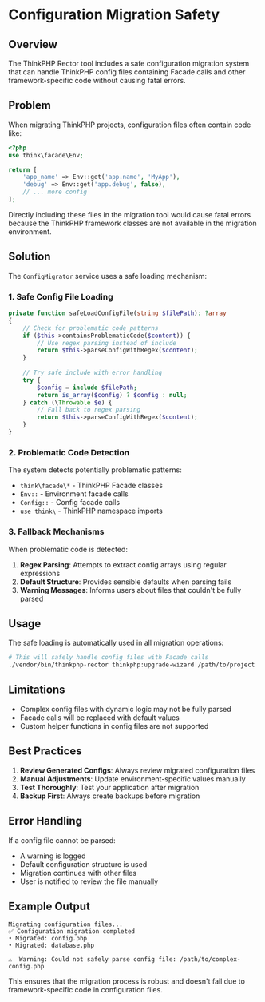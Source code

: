 # Configuration Migration Safety

## Overview

The ThinkPHP Rector tool includes a safe configuration migration system that can handle ThinkPHP config files containing Facade calls and other framework-specific code without causing fatal errors.

## Problem

When migrating ThinkPHP projects, configuration files often contain code like:

```php
<?php
use think\facade\Env;

return [
    'app_name' => Env::get('app.name', 'MyApp'),
    'debug' => Env::get('app.debug', false),
    // ... more config
];
```

Directly including these files in the migration tool would cause fatal errors because the ThinkPHP framework classes are not available in the migration environment.

## Solution

The `ConfigMigrator` service uses a safe loading mechanism:

### 1. Safe Config File Loading

```php
private function safeLoadConfigFile(string $filePath): ?array
{
    // Check for problematic code patterns
    if ($this->containsProblematicCode($content)) {
        // Use regex parsing instead of include
        return $this->parseConfigWithRegex($content);
    }
    
    // Try safe include with error handling
    try {
        $config = include $filePath;
        return is_array($config) ? $config : null;
    } catch (\Throwable $e) {
        // Fall back to regex parsing
        return $this->parseConfigWithRegex($content);
    }
}
```

### 2. Problematic Code Detection

The system detects potentially problematic patterns:

- `think\facade\*` - ThinkPHP Facade classes
- `Env::` - Environment facade calls
- `Config::` - Config facade calls
- `use think\` - ThinkPHP namespace imports

### 3. Fallback Mechanisms

When problematic code is detected:

1. **Regex Parsing**: Attempts to extract config arrays using regular expressions
2. **Default Structure**: Provides sensible defaults when parsing fails
3. **Warning Messages**: Informs users about files that couldn't be fully parsed

## Usage

The safe loading is automatically used in all migration operations:

```bash
# This will safely handle config files with Facade calls
./vendor/bin/thinkphp-rector thinkphp:upgrade-wizard /path/to/project
```

## Limitations

- Complex config files with dynamic logic may not be fully parsed
- Facade calls will be replaced with default values
- Custom helper functions in config files are not supported

## Best Practices

1. **Review Generated Configs**: Always review migrated configuration files
2. **Manual Adjustments**: Update environment-specific values manually
3. **Test Thoroughly**: Test your application after migration
4. **Backup First**: Always create backups before migration

## Error Handling

If a config file cannot be parsed:

- A warning is logged
- Default configuration structure is used
- Migration continues with other files
- User is notified to review the file manually

## Example Output

```
Migrating configuration files...
✅ Configuration migration completed
• Migrated: config.php
• Migrated: database.php

⚠️  Warning: Could not safely parse config file: /path/to/complex-config.php
```

This ensures that the migration process is robust and doesn't fail due to framework-specific code in configuration files.
